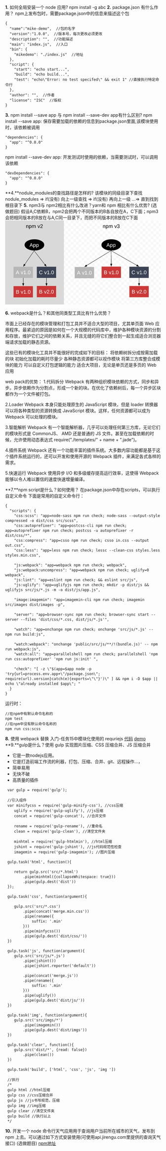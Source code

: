 **1.** 如何全局安装一个 node 应用?
npm install -g abc
**2.** package.json 有什么作用？
npm上发布包时，需要package.json中的信息来描述这个包
```
{
  "name":"mike-demo",  //包的名字
  "version":"1.0.0",  //版本号，每次更改必须更改
  "description": "",  //功能描述
  "main": "index.js",  //入口
  "bin": {
    "mikedemo": "./index.js"  //地址
  },
  "script": {
    "start": "echo start...",
    "build": "echo build...",
    "test": "echo\"Error: no test specifed\" && exit 1" //直接执行特定命令行
  },
  "author": "",  //作者
  "license": "ISC"  //版权
}

```
**3.** npm install --save app 与 npm install --save-dev app有什么区别?
npm install --save app: 保存需要加载的依赖的信息到package.json里面,该模块使用时，该依赖被调用
```
"dependencies": {
  "app": "^0.0.0"
}
```
npm install --save-dev app: 开发测试时使用的依赖，当需要测试时，可以调用该依赖
```
"devDependencies": {
  "app": "^0.0.0"
}
``` 
**4.**nodule_modules的查找路径是怎样的?
该模块的同级目录下查找nodule_modules  =>  if(没有) 向上一级查找  =>  if(没有) 再向上一级 ...=> 直到找到根目录下
**5.** npm3与 npm2相比有什么改进？yarn和 npm 相比有什么优势? (选做题目)
假设A,C依赖B，npm2会把两个不同版本的B各自放在A，C下面；npm3会把相同版本的B放在与A,C同一目录下，而把不同版本的B放在C下面
![npm2npm3.png](./src/imgs/npm2npm3.png)

**6.** webpack是什么？和其他同类型工具比有什么优势？

市面上已经存在的模块管理和打包工具并不适合大型的项目，尤其单页面 Web 应用程序。最紧迫的原因是如何在一个大规模的代码库中，维护各种模块资源的分割和存放，维护它们之间的依赖关系，并且无缝的将它们整合到一起生成适合浏览器端请求加载的静态资源。

这些已有的模块化工具并不能很好的完成如下的目标：
将依赖树拆分成按需加载的块
初始化加载的耗时尽量少
各种静态资源都可以视作模块
将第三方库整合成模块的能力
可以自定义打包逻辑的能力
适合大项目，无论是单页还是多页的 Web 应用

web pack的优势：
1.代码拆分
Webpack 有两种组织模块依赖的方式，同步和异步。异步依赖作为分割点，形成一个新的块。在优化了依赖树后，每一个异步区块都作为一个文件被打包。

2.Loader
Webpack 本身只能处理原生的 JavaScript 模块，但是 loader 转换器可以将各种类型的资源转换成 JavaScript 模块。这样，任何资源都可以成为 Webpack 可以处理的模块。

3.智能解析
Webpack 有一个智能解析器，几乎可以处理任何第三方库，无论它们的模块形式是 CommonJS、 AMD 还是普通的 JS 文件。甚至在加载依赖的时候，允许使用动态表达式 require("./templates/" + name + ".jade")。

4.插件系统
Webpack 还有一个功能丰富的插件系统。大多数内容功能都是基于这个插件系统运行的，还可以开发和使用开源的 Webpack 插件，来满足各式各样的需求。

5.快速运行
Webpack 使用异步 I/O 和多级缓存提高运行效率，这使得 Webpack 能够以令人难以置信的速度快速增量编译。

**7.**npm script是什么？如何使用？
在package.json中存在scripts，可以执行自定义命令
下面是常用的自定义命令行：
```
{
  "scripts": {
    "css:scss": "app=node-sass npm run check; node-sass --output-style compressed -o dist/css src/scss",
    "css:autoprefixer": "app=postcss-cli npm run check; app=autoprefixer npm run check; postcss -u autoprefixer -r dist/css/*",
    "css:compress": "app=csso npm run check; csso in.css --output out.css",
    "css:less": "app=less npm run check; lessc --clean-css styles.less styles.min.css",

    "js:webpack": "app=webpack npm run check; webpack",
    "js:webpack:uncompress": "app=webpack npm run check; uglify=0 webpack",
    "js:lint": "app=eslint npm run check; && eslint src/js",
    "js:uglify": "app=uglifyjs npm run check; mkdir -p dist/js && uglifyjs src/js/*.js -m -o dist/js/app.js",

    "image:imagemin": "app=imagemin-cli npm run check; imagemin src/images dist/images -p",

    "server": "app=browser-sync npm run check; browser-sync start --server --files 'dist/css/*.css, dist/js/*.js'",

    "watch": "app=onchange npm run check; onchange 'src/js/*.js' -- npm run build:js",

    "watch:webpack": "onchange 'public/src/js/**/!(bundle.js)' -- npm run webpack:js",
    "watch:all": "app=parallelshell npm run check; parallelshell 'npm run css:autoprefixer' 'npm run js:init' ",

    "check": "[ -z \"$(app=$app node -p 'try{url=process.env.app+\"/package.json\"; require(url).version}catch(e){exports=\"\"}')\" ] && npm i -D $app || echo \"already installed $app\"; "
  }
}
```
运行时：
```
//在npm中有默认命令名称的
npm test
//在npm中没有默认命令名称的
npm run css:scss
```
**8.** 使用 webpack 替换 入门-任务15中模块化使用的 requriejs
[代码](https://github.com/24Magic/JS/tree/master/webpack2)
[demo](https://24magic.github.io/JS/webpack2/src/index.html)
**9.**gulp是什么？使用 gulp 实现图片压缩、CSS 压缩合并、JS 压缩合并
- 它是一款nodejs应用。
- 它是打造前端工作流的利器，打包、压缩、合并、git、远程操作...，
- 简单易用
- 无快不破
- 高质量的插件
```
 var gulp = require('gulp');

 //引入组件
 var minifycss = require('gulp-minify-css'), //css压缩
 	uglify = require('gulp-uglify'), //js压缩
 	concat = require('gulp-concat'), //合并文件

 	rename = require('gulp-rename'), //重命名
 	clean = require('gulp-clean'), //清空文件夹

 	minhtml = require('gulp-htmlmin'), //html压缩
 	jshint = require('gulp-jshint'), //js代码规范性检查
 	imagemin = require('gulp-imagemin'); //图片压缩

 gulp.task('html', function(){

 	return gulp.src('src/*.html')
 		.pipe(minhtml({collapseWhitespace: true}))
 		.pipe(gulp.dest('dist'))
 });

 gulp.task('css', function(argument){

 	gulp.src('src/*.css')
 		.pipe(concat('merge.min.css'))
 		.pipe(rename({
 			suffix: '.min'
 		}))
 		.pipe(minfycss())
 		.pipe(gulp.dest('dist/css/'))
 })

 gulp.task('js', function(argument){
 	gulp.src('src/js/*.js')
 		.pipe(jshint())
 		.pipe(jshint.reporter('default'))

 		.pipe(concat('merge.js'))
 		.pipe(rename({
 			suffix: '.min'
 		}))
 		.pipe(uglify())
 		.pipe(gulp.dest('dist/js/'))
 })

 gulp.task('img', function(argument){
 	gulp.src('src/imgs/*')
 		.pipe(imagemin())
 		.pipe(gulp.dest('dist/imgs'))
 })

 gulp.task('clear', function(){
 	gulp.src('dist/*', {read: false})
 		.pipe(clean())
 })

 gulp.task('build', ['html', 'css', 'js', 'img '])

 //执行
 /*
 gulp html //html压缩
 gulp css //css压缩合并
 gulp js //js书写规范，压缩
 gulp img //img压缩
 gulp clear //清空文件夹
 gulp build //执行以上
 */
```
**10.** 开发一个 node 命令行天气应用用于查询用户当前所在城市的天气，发布到 npm 上去。可以通过如下方式安装使用(可使用api.jirengu.com里提供的查询天气接口) (选做题目)
[npm地址](https://www.npmjs.com/package/mike-weather)
